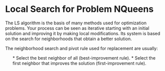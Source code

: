 # Local Search for Problem NQueens

<p>The LS algorithm is the basis of many methods used for optimization problems. Your process can be seen as iterative starting with an initial solution and improving it by making local modifications. Its system is based on the search for neighborhoods that obtain a better solution. </p>
<p>The neighborhood search and pivot rule used for replacement are usually:</p>
<ol type="A">
* Select the best neighbor of all (best-improvement rule).
* Select the first neighbor that improves the solution (first-improvement rule).
</ol>
